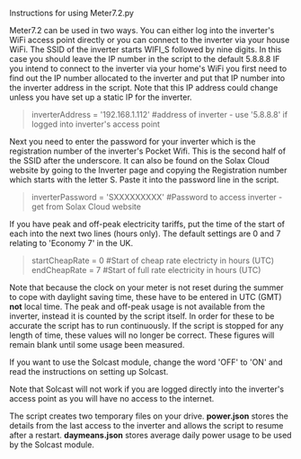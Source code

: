 Instructions for using Meter7.2.py

Meter7.2 can be used in two ways. You can either log into the inverter's WiFi access point directly or you can connect to the inverter via your house WiFi.
The SSID of the inverter starts WIFI_S followed by nine digits.
In this case you should leave the IP number in the script to the default 5.8.8.8
IF you intend to connect to the inverter via your home's WiFi you first need to find out the IP number allocated to the inverter and put that IP number into the inverter address in the script.
Note that this IP address could change unless you have set up a static IP for the inverter.

> inverterAddress = '192.168.1.112'  #address of inverter - use '5.8.8.8' if logged into inverter's access point 

Next you need to enter the password for your inverter which is the registration number of the inverter's Pocket Wifi. This is the second half of the SSID after the underscore.
It can also be found on the Solax Cloud website by going to the Inverter page and copying the Registration number which starts with the letter S. Paste it into the password line in the script. 

>inverterPassword = 'SXXXXXXXXX'  #Password to access inverter - get from Solax Cloud website 

If you have peak and off-peak electricity tariffs, put the time of the start of each into the next two lines (hours only). The default settings are 0 and 7 relating to 'Economy 7' in the UK.

>startCheapRate = 0  #Start of cheap rate electricty in hours (UTC)
>endCheapRate = 7  #Start of full rate electricity in hours (UTC)

Note that because the clock on your meter is not reset during the summer to cope with daylight saving time, these have to be entered in UTC (GMT) **not** local time. 
The peak and off-peak usage is not available from the inverter, instead it is counted by the script itself. In order for these to be accurate the script has to run continuously. If the script is stopped for any length of time, these values will no longer be correct.
These figures will remain blank until some usage been measured.

If you want to use the Solcast module, change the word 'OFF' to 'ON' and read the instructions on setting up Solcast.   

Note that Solcast will not work if you are logged directly into the inverter's access point as you will have no access to the internet.

The script creates two temporary files on your drive. **power.json** stores the details from the last access to the inverter and allows the script to resume after a restart.
**daymeans.json** stores average daily power usage to be used by the Solcast module.
